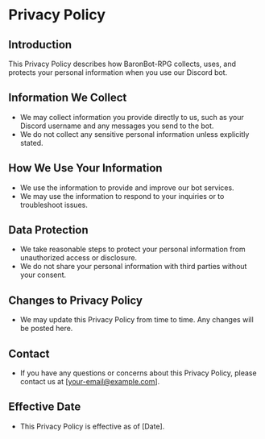 # Privacy Policy

## Introduction
This Privacy Policy describes how BaronBot-RPG collects, uses, and protects your personal information when you use our Discord bot.

## Information We Collect
- We may collect information you provide directly to us, such as your Discord username and any messages you send to the bot.
- We do not collect any sensitive personal information unless explicitly stated.

## How We Use Your Information
- We use the information to provide and improve our bot services.
- We may use the information to respond to your inquiries or to troubleshoot issues.

## Data Protection
- We take reasonable steps to protect your personal information from unauthorized access or disclosure.
- We do not share your personal information with third parties without your consent.

## Changes to Privacy Policy
- We may update this Privacy Policy from time to time. Any changes will be posted here.

## Contact
- If you have any questions or concerns about this Privacy Policy, please contact us at [your-email@example.com].

## Effective Date
- This Privacy Policy is effective as of [Date].

